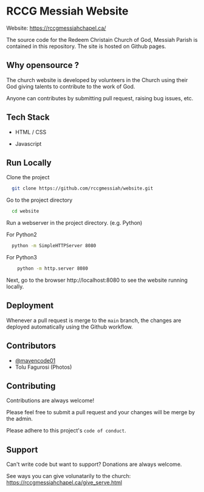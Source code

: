 
# RCCG Messiah Website

Website: https://rccgmessiahchapel.ca/

The source code for the Redeem Christain Church of God, Messiah Parish is contained in this repository. The site is hosted on
Github pages.

## Why opensource ?

The church website is developed by volunteers in the Church using their God giving talents to
contribute to the work of God. 

Anyone can contributes by submitting pull request, raising bug issues, etc.



## Tech Stack

- HTML / CSS

- Javascript


## Run Locally

Clone the project

```bash
  git clone https://github.com/rccgmessiah/website.git
```

Go to the project directory

```bash
  cd website
```

Run a webserver in the project directory. (e.g. Python)

For Python2
```bash
  python -m SimpleHTTPServer 8080
```

For Python3
```bash
    python -m http.server 8080
```

Next, go to the browser http://localhost:8080 to see the website running locally.




## Deployment

Whenever a pull request is merge to the `main` branch, the changes are deployed automatically using
the Github workflow.


## Contributors

- [@mavencode01](https://www.github.com/mavencode01)
- Tolu Fagurosi (Photos)


## Contributing

Contributions are always welcome!

Please feel free to submit a pull request and your changes will be merge
by the admin.

Please adhere to this project's `code of conduct`.


## Support

Can't write code but want to support? Donations are always welcome.

See ways you can give volunatarily to the church: https://rccgmessiahchapel.ca/give_serve.html


